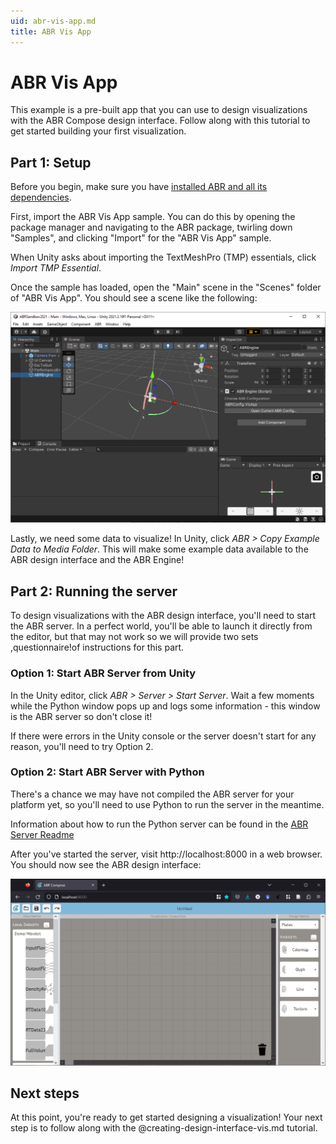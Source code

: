 ```yaml
---
uid: abr-vis-app.md
title: ABR Vis App
---
```


# ABR Vis App

This example is a pre-built app that you can use to design visualizations with
the ABR Compose design interface. Follow along with this tutorial to get started
building your first visualization.


## Part 1: Setup

Before you begin, make sure you have [installed ABR and all its dependencies](install.md).

First, import the ABR Vis App sample. You can do this by opening the package
manager and navigating to the ABR package, twirling down "Samples", and clicking
"Import" for the "ABR Vis App" sample.

When Unity asks about importing the TextMeshPro (TMP) essentials, click *Import
TMP Essential*.

Once the sample has loaded, open the "Main" scene in the "Scenes" folder of "ABR
Vis App". You should see a scene like the following:

![](../resources/abr-vis-app-1-scene.png)

Lastly, we need some data to visualize! In Unity, click *ABR > Copy Example Data
to Media Folder*. This will make some example data available to the ABR design
interface and the ABR Engine!


## Part 2: Running the server

To design visualizations with the ABR design interface, you'll need to start the
ABR server. In a perfect world, you'll be able to launch it directly from the
editor, but that may not work so we will provide two sets ,questionnaire!of instructions for
this part.

### Option 1: Start ABR Server from Unity

In the Unity editor, click *ABR > Server > Start Server*. Wait a few moments
while the Python window pops up and logs some information - this window is the
ABR server so don't close it!

If there were errors in the Unity console or the server doesn't start for any
reason, you'll need to try Option 2.


### Option 2: Start ABR Server with Python

There's a chance we may have not compiled the ABR server for your platform yet,
so you'll need to use Python to run the server in the meantime.

Information about how to run the Python server can be found in the [ABR Server
Readme](../abr-server.md)


After you've started the server, visit http://localhost:8000 in a
web browser. You should now see the ABR design interface:

![](../resources/abr-vis-app-2-interface.png)


## Next steps

At this point, you're ready to get started designing a visualization! Your next
step is to follow along with the @creating-design-interface-vis.md tutorial.